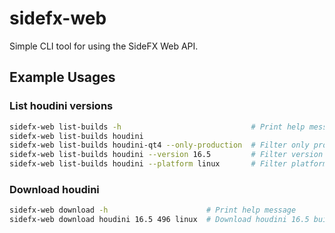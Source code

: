 # sidefx-web
Simple CLI tool for using the SideFX Web API.

## Example Usages

### List houdini versions

```bash
sidefx-web list-builds -h                             # Print help message
sidefx-web list-builds houdini
sidefx-web list-builds houdini-qt4 --only-production  # Filter only production builds
sidefx-web list-builds houdini --version 16.5         # Filter version e.g. 16.5, 17.0
sidefx-web list-builds houdini --platform linux       # Filter platform: linux, macos, win64
```

### Download houdini
```bash
sidefx-web download -h                      # Print help message
sidefx-web download houdini 16.5 496 linux  # Download houdini 16.5 build 496 for linux
```

